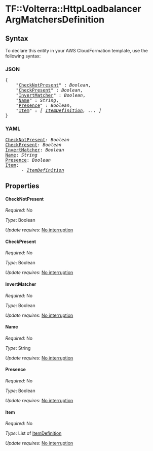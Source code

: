 # TF::Volterra::HttpLoadbalancer ArgMatchersDefinition

## Syntax

To declare this entity in your AWS CloudFormation template, use the following syntax:

### JSON

<pre>
{
    "<a href="#checknotpresent" title="CheckNotPresent">CheckNotPresent</a>" : <i>Boolean</i>,
    "<a href="#checkpresent" title="CheckPresent">CheckPresent</a>" : <i>Boolean</i>,
    "<a href="#invertmatcher" title="InvertMatcher">InvertMatcher</a>" : <i>Boolean</i>,
    "<a href="#name" title="Name">Name</a>" : <i>String</i>,
    "<a href="#presence" title="Presence">Presence</a>" : <i>Boolean</i>,
    "<a href="#item" title="Item">Item</a>" : <i>[ <a href="itemdefinition.md">ItemDefinition</a>, ... ]</i>
}
</pre>

### YAML

<pre>
<a href="#checknotpresent" title="CheckNotPresent">CheckNotPresent</a>: <i>Boolean</i>
<a href="#checkpresent" title="CheckPresent">CheckPresent</a>: <i>Boolean</i>
<a href="#invertmatcher" title="InvertMatcher">InvertMatcher</a>: <i>Boolean</i>
<a href="#name" title="Name">Name</a>: <i>String</i>
<a href="#presence" title="Presence">Presence</a>: <i>Boolean</i>
<a href="#item" title="Item">Item</a>: <i>
      - <a href="itemdefinition.md">ItemDefinition</a></i>
</pre>

## Properties

#### CheckNotPresent

_Required_: No

_Type_: Boolean

_Update requires_: [No interruption](https://docs.aws.amazon.com/AWSCloudFormation/latest/UserGuide/using-cfn-updating-stacks-update-behaviors.html#update-no-interrupt)

#### CheckPresent

_Required_: No

_Type_: Boolean

_Update requires_: [No interruption](https://docs.aws.amazon.com/AWSCloudFormation/latest/UserGuide/using-cfn-updating-stacks-update-behaviors.html#update-no-interrupt)

#### InvertMatcher

_Required_: No

_Type_: Boolean

_Update requires_: [No interruption](https://docs.aws.amazon.com/AWSCloudFormation/latest/UserGuide/using-cfn-updating-stacks-update-behaviors.html#update-no-interrupt)

#### Name

_Required_: No

_Type_: String

_Update requires_: [No interruption](https://docs.aws.amazon.com/AWSCloudFormation/latest/UserGuide/using-cfn-updating-stacks-update-behaviors.html#update-no-interrupt)

#### Presence

_Required_: No

_Type_: Boolean

_Update requires_: [No interruption](https://docs.aws.amazon.com/AWSCloudFormation/latest/UserGuide/using-cfn-updating-stacks-update-behaviors.html#update-no-interrupt)

#### Item

_Required_: No

_Type_: List of <a href="itemdefinition.md">ItemDefinition</a>

_Update requires_: [No interruption](https://docs.aws.amazon.com/AWSCloudFormation/latest/UserGuide/using-cfn-updating-stacks-update-behaviors.html#update-no-interrupt)

